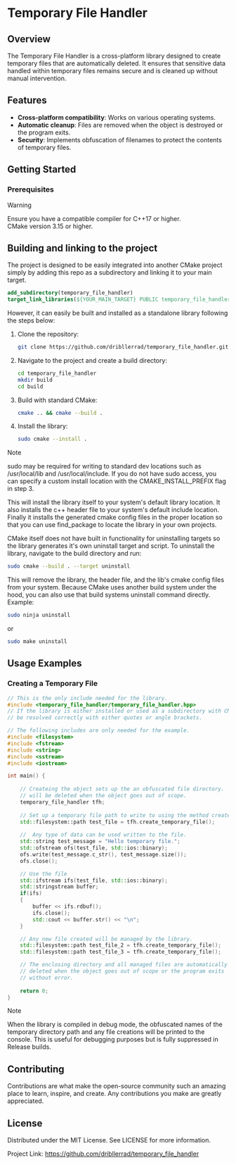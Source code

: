
# Temporary File Handler

## Overview
The Temporary File Handler is a cross-platform library designed to create temporary files that are automatically deleted. It ensures that sensitive data handled within temporary files remains secure and is cleaned up without manual intervention.

## Features
- **Cross-platform compatibility**: Works on various operating systems.
- **Automatic cleanup**: Files are removed when the object is destroyed or the program exits.
- **Security**: Implements obfuscation of filenames to protect the contents of temporary files.

## Getting Started

### Prerequisites  

> [!WARNING]  
> Ensure you have a compatible compiler for C++17 or higher.  
> CMake version 3.15 or higher.  

## Building and linking to the project
The project is designed to be easily integrated into another CMake project simply by adding this repo as a subdirectory and linking it to your main target.
```cmake
add_subdirectory(temporary_file_handler)
target_link_libraries(${YOUR_MAIN_TARGET} PUBLIC temporary_file_handler::temporary_file_handler)
```


However, it can easily be built and installed as a standalone library following the steps below:
1. Clone the repository:
   ```bash
   git clone https://github.com/dribllerrad/temporary_file_handler.git
   ```

2. Navigate to the project and create a build directory:  
   ```bash
   cd temporary_file_handler
   mkdir build
   cd build
   ```

3. Build with standard CMake:
   ```bash
   cmake .. && cmake --build .
   ```


4. Install the library:
   ```bash
   sudo cmake --install .
   ```  
> [!NOTE]  
> sudo may be required for writing to standard dev locations such as /usr/local/lib and /usr/local/include. If you do not have sudo access, you can specify a custom install location with the CMAKE_INSTALL_PREFIX flag in step 3.
   
   This will install the library itself to your system's default library location.  It also installs the c++ header file to your system's default include location.  Finally it installs the generated cmake config files in the proper location so that you can use find_package to locate the library in your own projects.

   CMake itself does not have built in functionality for uninstalling targets so the library generates it's own uninstall target and script. To uninstall the library, navigate to the build directory and run:
   ```bash
   sudo cmake --build . --target uninstall
   ```
   This will remove the library, the header file, and the lib's cmake config files from your system.  Because CMake uses another build system under the hood, you can also use that build systems uninstall command directly.  
   Example: 
   ```bash
   sudo ninja uninstall
   ```
   or
   ```bash
   sudo make uninstall
   ```

## Usage Examples  

### Creating a Temporary File  

```cpp
// This is the only include needed for the library.
#include <temporary_file_handler/temporary_file_handler.hpp>
// If the library is either installed or used as a subdirectory with CMake, the header will
// be resolved correctly with either quotes or angle brackets.

// The following includes are only needed for the example.
#include <filesystem>
#include <fstream>
#include <string>
#include <sstream>
#include <iostream>

int main() {
    
    // Createing the object sets up the an obfuscated file directory.  This entire directory
    // will be deleted when the object goes out of scope.
    temporary_file_handler tfh;
    
    // Set up a temporary file path to write to using the method create_temporary_file().
    std::filesystem::path test_file = tfh.create_temporary_file();
    
    //  Any type of data can be used written to the file.
    std::string test_message = "Hello temporary file.";
    std::ofstream ofs(test_file, std::ios::binary);
    ofs.write(test_message.c_str(), test_message.size());
    ofs.close();

    // Use the file
    std::ifstream ifs(test_file, std::ios::binary);
    std::stringstream buffer;
    if(ifs) 
    {
        buffer << ifs.rdbuf();
        ifs.close();
        std::cout << buffer.str() << "\n"; 
    }

    // Any new file created will be managed by the library.
    std::filesystem::path test_file_2 = tfh.create_temporary_file();
    std::filesystem::path test_file_3 = tfh.create_temporary_file();

    // The enclosing directory and all managed files are automatically
    // deleted when the object goes out of scope or the program exits
    // without error.
    
    return 0;
}
```

> [!NOTE]  
> When the library is compiled in debug mode, the obfuscated names of the temporary directory path and any file creations will be printed to the console. This is useful for debugging purposes but is fully suppressed in Release builds.  

## Contributing  
Contributions are what make the open-source community such an amazing place to learn, inspire, and create. Any contributions you make are greatly appreciated.  

## License  
Distributed under the MIT License. See LICENSE for more information.  


Project Link: https://github.com/dribllerrad/temporary_file_handler  

